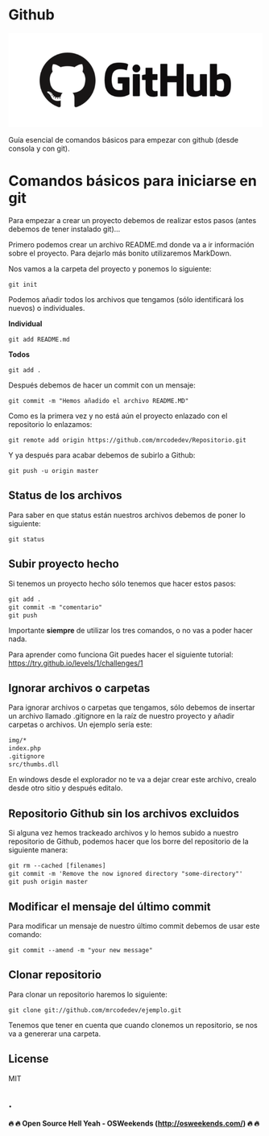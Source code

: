 # Github
![](https://github.com/mrcodedev/Recursos/blob/master/github/img/logogithub.png)

Guía esencial de comandos básicos para empezar con github (desde consola y con git).

# Comandos básicos para iniciarse en git
Para empezar a crear un proyecto debemos de realizar estos pasos (antes debemos de tener instalado git)...

Primero podemos crear un archivo README.md donde va a ir información sobre el proyecto. Para dejarlo más bonito utilizaremos MarkDown.

Nos vamos a la carpeta del proyecto y ponemos lo siguiente:
```
git init
```

Podemos añadir todos los archivos que tengamos (sólo identificará los nuevos) o individuales.

**Individual**
```
git add README.md
```

**Todos**
```
git add .
```

Después debemos de hacer un commit con un mensaje:

```
git commit -m "Hemos añadido el archivo README.MD"
```

Como es la primera vez y no está aún el proyecto enlazado con el repositorio lo enlazamos:

```
git remote add origin https://github.com/mrcodedev/Repositorio.git
```

Y ya después para acabar debemos de subirlo a Github:
```
git push -u origin master
```

## Status de los archivos
Para saber en que status están nuestros archivos debemos de poner lo siguiente:
```
git status
```

## Subir proyecto hecho

Si tenemos un proyecto hecho sólo tenemos que hacer estos pasos:
```
git add .
git commit -m "comentario"
git push
```

Importante **siempre** de utilizar los tres comandos, o no vas a poder hacer nada.

Para aprender como funciona Git puedes hacer el siguiente tutorial: https://try.github.io/levels/1/challenges/1

## Ignorar archivos o carpetas
Para ignorar archivos o carpetas que tengamos, sólo debemos de insertar un archivo llamado .gitignore en la raíz de nuestro proyecto y añadir carpetas o archivos. Un ejemplo sería este:

```
img/*
index.php
.gitignore
src/thumbs.dll
```
En windows desde el explorador no te va a dejar crear este archivo, crealo desde otro sitio y después editalo.


## Repositorio Github sin los archivos excluidos
Si alguna vez hemos trackeado archivos y lo hemos subido a nuestro repositorio de Github, podemos hacer que los borre del repositorio de la siguiente manera: 

```
git rm --cached [filenames]
git commit -m 'Remove the now ignored directory "some-directory"'
git push origin master
```

## Modificar el mensaje del último commit
Para modificar un mensaje de nuestro último commit debemos de usar este comando:
```
git commit --amend -m "your new message"
```

## Clonar repositorio
Para clonar un repositorio haremos lo siguiente:
```
git clone git://github.com/mrcodedev/ejemplo.git
```
Tenemos que tener en cuenta que cuando clonemos un repositorio, se nos va a genererar una carpeta.

License
----
MIT

.
----

**:fire: :fire: Open Source Hell Yeah - OSWeekends (http://osweekends.com/) :fire: :fire:**
